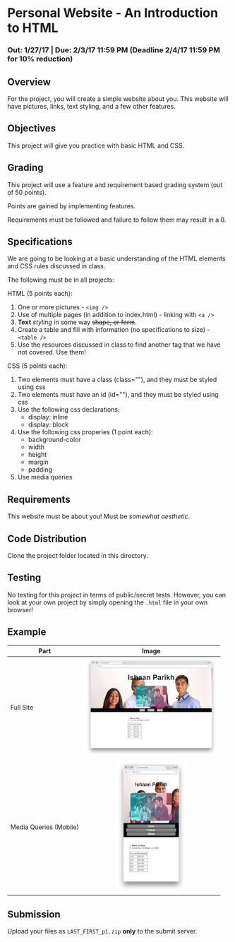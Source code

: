 # Personal Website - An Introduction to HTML
### Out: 1/27/17 | Due: 2/3/17 11:59 PM (Deadline 2/4/17 11:59 PM for 10% reduction)

## Overview
For the project, you will create a simple website about you. This website will have pictures, links, text styling, and a few other features.

## Objectives
This project will give you practice with basic HTML and CSS.

## Grading

This project will use a feature and requirement based grading system (out of 50 points).

Points are gained by implementing features.

Requirements must be followed and failure to follow them may result in a 0.

## Specifications

We are going to be looking at a basic understanding of the HTML elements and CSS rules discussed in class.

The following must be in all projects:

HTML (5 points each):

1. One or more pictures - `<img />`
2. Use of multiple pages (in addition to index.html) - linking with `<a />`
3. **Text** *styling* in some way ~~shape, or form~~.
4. Create a table and fill with information (no specifications to size) - `<table />`
5. Use the resources discussed in class to find another tag that we have not covered. Use them!

CSS (5 points each):

1. Two elements must have a class (class=""), and they must be styled using css
2. Two elements must have an id (id=""), and they must be styled using css
3. Use the following css declarations:
    - display: inline
    - display: block
4. Use the following css properies (1 point each):
    - background-color
    - width
    - height
    - margin
    - padding
5. Use media queries

## Requirements

This website must be about you! Must be *somewhat aesthetic*.

## Code Distribution

Clone the project folder located in this directory.

## Testing

No testing for this project in terms of public/secret tests. However, you can look at your own project by simply opening the `.html` file in your own browser!

## Example


| Part          | Image           
| ------------- |:-------------:
| Full Site      | ![alt text](full.png "Logo Title Text 1")
| Media Queries (Mobile)      | ![alt text](mobile.png "Logo Title Text 1")


## Submission

Upload your files as `LAST_FIRST_p1.zip` **only** to the submit server.
